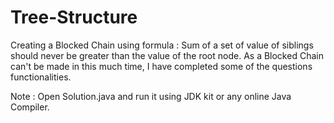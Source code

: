 # Tree-Structure
Creating a Blocked Chain using formula : Sum of a set of value of siblings should never be greater than the value of the root node.
As a Blocked Chain can't be made in this much time, I have completed some of the questions functionalities.

Note : Open Solution.java and run it using JDK kit or any online Java Compiler.
